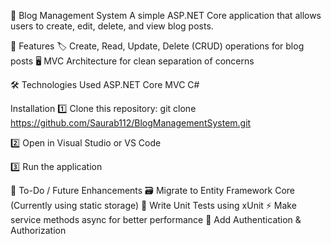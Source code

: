 📝 Blog Management System
A simple ASP.NET Core application that allows users to create, edit, delete, and view blog posts.

🚀 Features
🏷 Create, Read, Update, Delete (CRUD) operations for blog posts
🖥 MVC Architecture for clean separation of concerns

🛠 Technologies Used
ASP.NET Core MVC
C#

Installation
1️⃣ Clone this repository:
    git clone https://github.com/Saurab112/BlogManagementSystem.git
    
2️⃣ Open in Visual Studio or VS Code

3️⃣ Run the application



📌 To-Do / Future Enhancements
🗃 Migrate to Entity Framework Core (Currently using static storage)
🧪 Write Unit Tests using xUnit
⚡ Make service methods async for better performance
🔐 Add Authentication & Authorization
